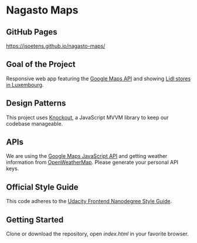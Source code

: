 # Nagasto Maps

## GitHub Pages
https://jsoetens.github.io/nagasto-maps/

## Goal of the Project
Responsive web app featuring the [Google Maps API](https://developers.google.com/maps/) and showing [Lidl stores in Luxembourg](https://www.lidl.lu/fr/index.htm).

## Design Patterns
This project uses [Knockout](http://knockoutjs.com/), a JavaScript MVVM library to keep our codebase manageable.

## APIs
We are using the [Google Maps JavaScript API](https://developers.google.com/maps/documentation/javascript/) and getting weather information from [OpenWeatherMap](http://openweathermap.org/). Please generate your personal API keys.

## Official Style Guide
This code adheres to the [Udacity Frontend Nanodegree Style Guide](https://udacity.github.io/frontend-nanodegree-styleguide/).

## Getting Started
Clone or download the repository, open *index.html* in your favorite browser.
